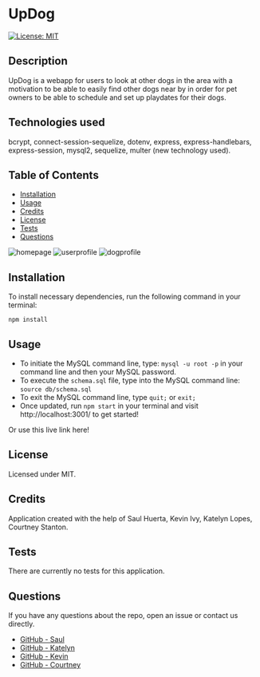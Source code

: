 # UpDog
  [![License: MIT](https://img.shields.io/badge/License-MIT-green.svg)](https://opensource.org/licenses/MIT)
  ## Description
  UpDog is a webapp for users to look at other dogs in the area with a motivation to be able to easily find other dogs near by in order for pet owners to be able to schedule and set up playdates for their dogs.
  ## Technologies used
  bcrypt, connect-session-sequelize, dotenv, express, express-handlebars, express-session, mysql2, sequelize, multer (new technology used).
  ## Table of Contents
  * [Installation](#installation)
  * [Usage](#usage)
  * [Credits](#credits)
  * [License](#license)
  * [Tests](#tests)
  * [Questions](#questions)
  
  ![homepage](https://raw.githubusercontent.com/kevin-ivy/facebook-but-dogs/develop/utils/images/homepage.PNG)
  ![userprofile](https://raw.githubusercontent.com/kevin-ivy/facebook-but-dogs/develop/utils/images/mydogs.PNG)
  ![dogprofile](https://raw.githubusercontent.com/kevin-ivy/facebook-but-dogs/develop/utils/images/dogprofile.PNG)
  
  ## Installation
  To install necessary dependencies, run the following command in your terminal:
  ```
  npm install 
  ```
  ## Usage
  * To initiate the MySQL command line, type: `mysql -u root -p` in your command line and then your MySQL password.
  * To execute the `schema.sql` file, type into the MySQL command line: `source db/schema.sql`
  * To exit the MySQL command line, type `quit;` or `exit;`
  * Once updated, run `npm start` in your terminal and visit http://localhost:3001/ to get started!
  
  Or use this live link here!

  ## License
  Licensed under MIT.
  ## Credits
  Application created with the help of Saul Huerta, Kevin Ivy, Katelyn Lopes, Courtney Stanton.
  ## Tests
  There are currently no tests for this application.
  ## Questions
  If you have any questions about the repo, open an issue or contact us directly.
  * [GitHub - Saul](https://github.com/saul10huerta)
  * [GitHub - Katelyn](https://github.com/Kaynalem)
  * [GitHub - Kevin](https://github.com/kevin-ivy)
  * [GitHub - Courtney](https://github.com/clstanton)
  